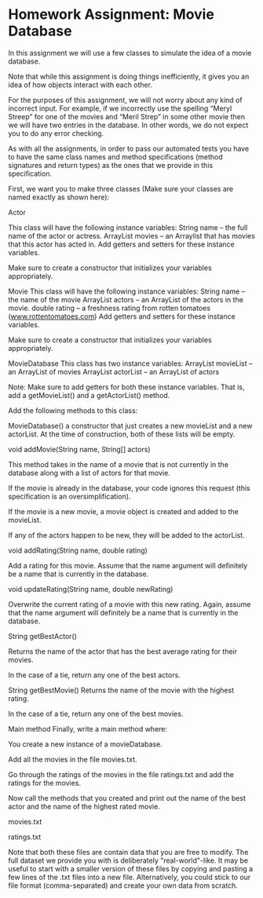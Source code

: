 # Homework Assignment: Movie Database
In this assignment we will use a few classes to simulate the idea of a movie database. 

Note that while this assignment is doing things inefficiently, it gives you an idea of how objects interact with each other. 

For the purposes of this assignment, we will not worry about any kind of incorrect input. For example, if we incorrectly use the spelling “Meryl Streep” for one of the movies and “Meril Strep” in some other movie then we will have two entries in the database. In other words, we do not expect you to do any error checking.  

As with all the assignments, in order to pass our automated tests you have to have the same class names and method specifications (method signatures and return types) as the ones that we provide in this specification. 

First, we want you to make three classes (Make sure your classes are named exactly as shown here):

Actor

This class will have the following instance variables:
String name – the full name of the actor or actress.
ArrayList<Movie> movies – an Arraylist that has movies that this actor has acted in.
Add getters and setters for these instance variables.

Make sure to create a constructor that initializes your variables appropriately.

Movie
This class will have the following instance variables:
String name – the name of the movie
ArrayList<Actor> actors – an ArrayList of the actors in the movie. 
double rating – a freshness rating from rotten tomatoes (www.rottentomatoes.com)
Add getters and setters for these instance variables.

Make sure to create a constructor that initializes your variables appropriately.

 

MovieDatabase 
This class has two instance variables:
ArrayList<Movie> movieList – an ArrayList of movies
ArrayList<Actor> actorList – an ArrayList of actors

Note: Make sure to add getters for both these instance variables. That is, add a getMovieList() and a getActorList() method.

Add the following methods to this class:

MovieDatabase()
a constructor that just creates a new movieList and a new actorList. At the time of construction, both of these lists will be empty.

void addMovie(String name, String[] actors)

This method takes in the name of a movie that is not currently in the database along with a list of actors for that movie. 

If the movie is already in the database, your code ignores this request (this specification is an oversimplification). 

If the movie is a new movie, a movie object is created and added to the movieList. 

If any of the actors happen to be new, they will be added to the actorList.

void addRating(String name, double rating)

Add a rating for this movie. Assume that the name argument will definitely be a name that is currently in the database.

void updateRating(String name, double newRating)

Overwrite the current rating of a movie with this new rating. Again, assume that the name argument will definitely be a name that is currently in the database.

String getBestActor()

Returns the name of the actor that has the best average rating for their movies.

 

In the case of a tie, return any one of the best actors.

String getBestMovie()
Returns the name of the movie with the highest rating.

In the case of a tie, return any one of the best movies.

Main method
Finally, write a main method where:

You create a new instance of a movieDatabase.

Add all the movies in the file movies.txt.

Go through the ratings of the movies in the file ratings.txt and add the ratings for the movies.

Now call the methods that you created and print out the name of the best actor and the name of the highest rated movie.

movies.txt

ratings.txt

Note that both these files are contain data that you are free to modify. The full dataset we provide you with is deliberately "real-world"-like. It may be useful to start with a smaller version of these files by copying and pasting a few lines of the .txt files into a new file. Alternatively, you could stick to our file format (comma-separated) and create your own data from scratch.
